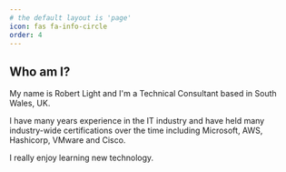 ```yaml
---
# the default layout is 'page'
icon: fas fa-info-circle
order: 4
---
```


## Who am I?

My name is Robert Light and I'm a Technical Consultant based in South Wales, UK.

I have many years experience in the IT industry and have held many industry-wide certifications over the time including Microsoft, AWS, Hashicorp, VMware and Cisco.

I really enjoy learning new technology.
